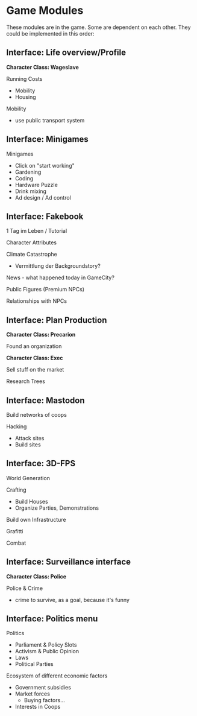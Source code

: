 # Game Modules

These modules are in the game. Some are dependent on each other.  They could be
implemented in this order:

## Interface: Life overview/Profile

**Character Class: Wageslave**

Running Costs
* Mobility
* Housing

Mobility
* use public transport system

## Interface: Minigames

Minigames
* Click on "start working"
* Gardening
* Coding
* Hardware Puzzle
* Drink mixing
* Ad design / Ad control

## Interface: Fakebook

1 Tag im Leben / Tutorial

Character Attributes

Climate Catastrophe
* Vermittlung der Backgroundstory?

News - what happened today in GameCity?

Public Figures (Premium NPCs)

Relationships with NPCs

## Interface: Plan Production

**Character Class: Precarion**

Found an organization

**Character Class: Exec**

Sell stuff on the market

Research Trees

## Interface: Mastodon

Build networks of coops 

Hacking
* Attack sites
* Build sites

## Interface: 3D-FPS

World Generation

Crafting
* Build Houses
* Organize Parties, Demonstrations

Build own Infrastructure

Grafitti

Combat

## Interface: Surveillance interface

**Character Class: Police**

Police & Crime
* crime to survive, as a goal, because it's funny

## Interface: Politics menu

Politics
* Parliament & Policy Slots
* Activism & Public Opinion
* Laws
* Political Parties

Ecosystem of different economic factors
* Government subsidies
* Market forces
  * Buying factors...
* Interests in Coops

